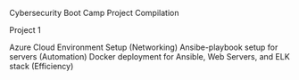 Cybersecurity Boot Camp Project Compilation

Project 1

Azure Cloud Environment Setup (Networking)
Ansibe-playbook setup for servers (Automation)
Docker deployment for Ansible, Web Servers, and ELK stack (Efficiency)
